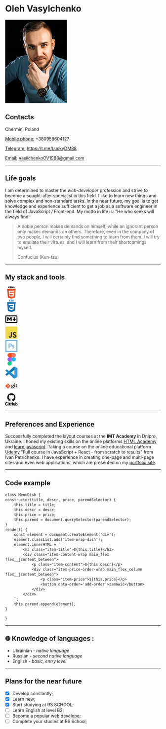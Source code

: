 # **Oleh Vasylchenko**

![фото-Олег-Васильченко](https://raw.githubusercontent.com/kamelot88/portfolio/master/assets/myPhoto_CV.jpg)  

## **Contacts**

Chermin, Poland

[Mobile phone:](+380958604127) +380958604127

[Telegram:](https://t.me/LuckyDM88) <https://t.me/LuckyDM88>

[Email:](VasilchenkoOV1988@gmail.com) <VasilchenkoOV1988@gmail.com>  

***
## **Life goals**

I am determined to master the *web-developer* profession and strive to become a sought-after specialist in this field. I like to learn new things and solve complex and non-standard tasks. In the near future, my goal is to get knowledge and experience sufficient to get a job as a software engineer in the field of JavaScript / Front-end. My motto in life is: "He who seeks will always find!
> A noble person makes demands on himself, while an ignorant person only makes demands on others. Therefore, even in the company of two people, I will certainly find something to learn from them. I will try to emulate their virtues, and I will learn from their shortcomings myself. 
> 
> Confucius (Kun-tzu)  
***
## **My stack and tools**

<div>
    <img src="https://raw.githubusercontent.com/kamelot88/portfolio/master/assets/html5.svg" title="HTML5" alt="HTML" height="40"/>&nbsp;<br/>      
    <img src="https://raw.githubusercontent.com/kamelot88/portfolio/master/assets/css3.svg"  title="CSS3" alt="CSS" height="40"/>&nbsp;<br/>
    <img src="https://raw.githubusercontent.com/kamelot88/portfolio/master/assets/markdown-original.svg" title="Markdown" alt="markdown" height="40"/>&nbsp;<br/>
    <img src="https://raw.githubusercontent.com/kamelot88/portfolio/master/assets/javascript.svg" title="JS" alt="JS" height="40"/>&nbsp;<br/>
    <img src="https://raw.githubusercontent.com/kamelot88/portfolio/master/assets/photoshop-line.svg" title="Photoshop" alt="photoshop" height="40"/>&nbsp;<br/>
    <img src="https://raw.githubusercontent.com/kamelot88/portfolio/master/assets/figma-original.svg" title="Figma" alt="Figma" height="40"/>&nbsp;<br/>
    <img src="https://raw.githubusercontent.com/kamelot88/portfolio/master/assets/vscode-original.svg" title="Visual Studio Code" alt="Visual Studio Code" height="40"/>&nbsp;<br/>
    <img src="https://raw.githubusercontent.com/kamelot88/portfolio/master/assets/git-original-wordmark.svg" title="Git" alt="Git" height="40"/>&nbsp;<br/>
    <img src="https://raw.githubusercontent.com/kamelot88/portfolio/master/assets/github.svg" title="Github"  alt="Github" width="40"/>&nbsp;<br/>
</div>  

***

## **Preferences and Experience**

 Successfully completed the layout courses at the **IMT Academy** in Dnipro, Ukraine. I honed my existing skills on the online platforms [HTML Academy](https://htmlacademy.ru/ ) and [learn.javascript](https://learn.javascript.ru). Taking a course on the online educational platform [Udemy](https://www.udemy.com/) "Full course in JavaScript + React - from scratch to results" from Ivan Petrichenko.
 I have experience in creating one-page and multi-page sites and even web applications, which are presented on my [portfolio site](https://kamelot88.github.io/portfolio).  

***
## **Code example**


    class MenuDish {
    constructor(title, descr, price, parendSelector) {
        this.title = title;
        this.descr = descr;
        this.price = price;
        this.parend = document.querySelector(parendSelector);
    }
    render() {
        const element = document.createElement('div');
        element.classList.add('item-wrap-dish');
        element.innerHTML = `
            <h3 class="item-title">${this.title}</h3>
            <div class="item-content-wrap main_flex flex__jcontent_between">
                <p class="item-content">${this.descr}</p>
                <div class="item-price-order-wrap main_flex_column flex__jcontent_between">
                    <p class="item-price">${this.price}</p>
                    <button data-order='add-order'>zamówić</button>
                </div>
            </div>
        `;
        this.parend.append(element);
    }
}  

***

## 🌐 **Knowledge of languages :**
+ Ukrainian - *native language*
+ Russian - *second native language*
+ English - *basic, entry level*  

***
## **Plans for the near future**
- [x] Develop constantly;  
- [x] Learn new;  
- [x] Start studying at RS SCHOOL;  
- [ ] Learn English at level B2;  
- [ ] Become a popular web develope;  
- [ ] Complete your studies at RS School;
